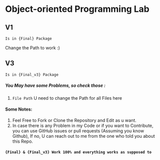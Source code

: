# Object-oriented Programming Lab
## V1
    Is in {Final} Package
Change the Path to work :) 
##  V3
    Is in {Final_v3} Package
##### You May have some Problems, so check those :
1. `File Path` U need to change the Path for all Files here

#### Some Notes:
1. Feel Free to Fork or Clone the Repository and Edit as u want.
2. In case there is any Problem in my Code or if you want to Contribute, you can use GitHub issues or pull requests (Assuming you know Github), If no,  U can reach out to me from the one who told you about this Repo. 
#### `{Final} & {Final_v3} Work 100% and everything works as supposed to`
